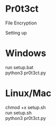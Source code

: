 # Pr0t3ct
File Encryption  

Setting up  


# Windows  
run setup.bat  
python3 pr0t3ct.py  


# Linux/Mac
chmod +x setup.sh  
run setup.sh  
python3 pr0t3ct.py  


